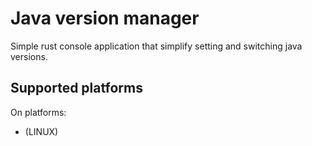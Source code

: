 # Java version manager

Simple rust console application that simplify setting and switching java versions.

## Supported platforms
On platforms: 
- (LINUX)